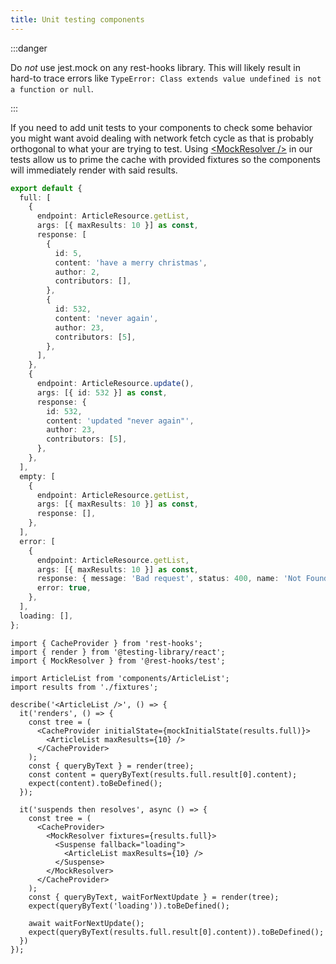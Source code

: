 ```yaml
---
title: Unit testing components
---
```


:::danger

Do *not* use jest.mock on any rest-hooks library. This will likely result in hard-to trace
errors like `TypeError: Class extends value undefined is not a function or null`.

:::

If you need to add unit tests to your components to check some behavior you might want
avoid dealing with network fetch cycle as that is probably orthogonal to what your are
trying to test. Using [<MockResolver /\>](../api/MockResolver) in our tests allow
us to prime the cache with provided fixtures so the components will immediately render
with said results.

```typescript title="__tests__/fixtures.ts"
export default {
  full: [
    {
      endpoint: ArticleResource.getList,
      args: [{ maxResults: 10 }] as const,
      response: [
        {
          id: 5,
          content: 'have a merry christmas',
          author: 2,
          contributors: [],
        },
        {
          id: 532,
          content: 'never again',
          author: 23,
          contributors: [5],
        },
      ],
    },
    {
      endpoint: ArticleResource.update(),
      args: [{ id: 532 }] as const,
      response: {
        id: 532,
        content: 'updated "never again"',
        author: 23,
        contributors: [5],
      },
    },
  ],
  empty: [
    {
      endpoint: ArticleResource.getList,
      args: [{ maxResults: 10 }] as const,
      response: [],
    },
  ],
  error: [
    {
      endpoint: ArticleResource.getList,
      args: [{ maxResults: 10 }] as const,
      response: { message: 'Bad request', status: 400, name: 'Not Found' },
      error: true,
    },
  ],
  loading: [],
};
```

```tsx title="__tests__/ArticleList.tsx"
import { CacheProvider } from 'rest-hooks';
import { render } from '@testing-library/react';
import { MockResolver } from '@rest-hooks/test';

import ArticleList from 'components/ArticleList';
import results from './fixtures';

describe('<ArticleList />', () => {
  it('renders', () => {
    const tree = (
      <CacheProvider initialState={mockInitialState(results.full)}>
        <ArticleList maxResults={10} />
      </CacheProvider>
    );
    const { queryByText } = render(tree);
    const content = queryByText(results.full.result[0].content);
    expect(content).toBeDefined();
  });

  it('suspends then resolves', async () => {
    const tree = (
      <CacheProvider>
        <MockResolver fixtures={results.full}>
          <Suspense fallback="loading">
            <ArticleList maxResults={10} />
          </Suspense>
        </MockResolver>
      </CacheProvider>
    );
    const { queryByText, waitForNextUpdate } = render(tree);
    expect(queryByText('loading')).toBeDefined();

    await waitForNextUpdate();
    expect(queryByText(results.full.result[0].content)).toBeDefined();
  })
});
```
